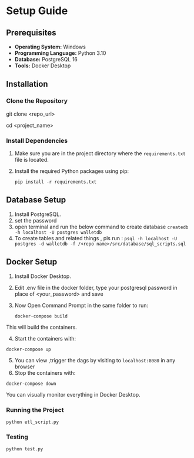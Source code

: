 # Setup Guide

## Prerequisites

- **Operating System:** Windows
- **Programming Language:** Python 3.10
- **Database:** PostgreSQL 16
- **Tools:** Docker Desktop

## Installation

### Clone the Repository


git clone <repo_url>

cd <project_name>

### Install Dependencies

1. Make sure you are in the project directory where the `requirements.txt` file is located.

2. Install the required Python packages using pip:


   `pip install -r requirements.txt`


## Database Setup

1. Install PostgreSQL.
2. set the password
3. open terminal and run the below command to create database
`createdb -h localhost -U postgres walletdb`
4. To create tables and related things , pls run :
   `psql -h localhost -U postgres -d walletdb -f /<repo name>/src/database/sql_scripts.sql`

## Docker Setup

1. Install Docker Desktop.
2. Edit .env file in the docker folder, type your postgresql password in place of <your_password> and save
3. Now Open Command Prompt in the same folder to run:

   `docker-compose build`

This will build the containers.

4. Start the containers with:

`docker-compose up`

5. You can view ,trigger the dags by visiting to `localhost:8080` in any browser
6. Stop the containers with:

`docker-compose down`

You can visually monitor everything in Docker Desktop.


### Running the Project

`python etl_script.py`

### Testing

`python test.py`


